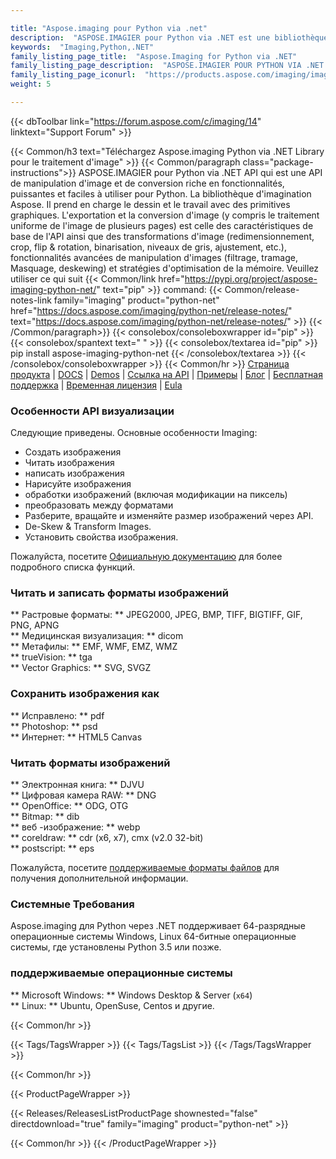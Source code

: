 ```yaml
---

title: "Aspose.imaging pour Python via .net"
description:  "ASPOSE.IMAGIER pour Python via .NET est une bibliothèque offrant des fonctionnalités de traitement d'image avancées. Vous pouvez facilement créer, charger, manipuler, convertir, compresser des images ou des photos à l'aide de cette API. La bibliothèque d'imagination Aspose. Il prend en charge le dessin et le travail avec des primitives graphiques. L'exportation et la conversion d'image (y compris le traitement uniforme de l'image de plusieurs pages) est celle des caractéristiques de base de l'API ainsi que des transformations d'image (redimensionnement, crop, flip & rotation, binarisation, niveaux de gris, ajustement, etc.), fonctionnalités avancées de manipulation d'images (filtrage, tramage, Masquage, deskewing) et stratégies d'optimisation de la mémoire. ASPOSE.IMAGIER POUR PYTHON VIA .NET est une API flexible, stable et puissante, capable de traiter les formats les plus couramment utilisés ainsi que certains formats spéciaux tels que DJVU, DICOM, WebP & DNG. ASPOSE.IMAGIE est la bibliothèque multiplateforme, il est compatible Windows et Linux."
keywords:  "Imaging,Python,.NET"
family_listing_page_title:  "Aspose.Imaging for Python via .NET"
family_listing_page_description:  "ASPOSE.IMAGIER POUR PYTHON VIA .NET est une API flexible, stable et puissante qui aide les développeurs à traiter les images et les photos dans leurs propres applications Python."
family_listing_page_iconurl:  "https://products.aspose.com/imaging/images/imaging/aspose_imaging-for-python-net.svg"
weight: 5

---
```


{{< dbToolbar link="https://forum.aspose.com/c/imaging/14" linktext="Support Forum" >}}

{{< Common/h3 text="Téléchargez Aspose.imaging Python via .NET Library pour le traitement d'image"  >}}
{{< Common/paragraph class="package-instructions">}}
ASPOSE.IMAGIER pour Python via .NET API qui est une API de manipulation d'image et de conversion riche en fonctionnalités, puissantes et faciles à utiliser pour Python. La bibliothèque d'imagination Aspose. Il prend en charge le dessin et le travail avec des primitives graphiques. L'exportation et la conversion d'image (y compris le traitement uniforme de l'image de plusieurs pages) est celle des caractéristiques de base de l'API ainsi que des transformations d'image (redimensionnement, crop, flip & rotation, binarisation, niveaux de gris, ajustement, etc.), fonctionnalités avancées de manipulation d'images (filtrage, tramage, Masquage, deskewing) et stratégies d'optimisation de la mémoire.
Veuillez utiliser ce qui suit {{< Common/link href="https://pypi.org/project/aspose-imaging-python-net/" text="pip"  >}} command:
{{< Common/release-notes-link family="imaging" product="python-net" href="https://docs.aspose.com/imaging/python-net/release-notes/" text="https://docs.aspose.com/imaging/python-net/release-notes/"  >}}
{{< /Common/paragraph>}}
{{< consolebox/consoleboxwrapper id="pip" >}}
       {{< consolebox/spantext text=" " >}}
       {{< consolebox/textarea id="pip" >}} pip install aspose-imaging-python-net {{< /consolebox/textarea >}}
{{< /consolebox/consoleboxwrapper >}}
{{< Common/hr >}}
[Страница продукта](https://products.aspose.com/imaging/python-net/) | [DOCS](https://docs.aspose.com/imaging/python-net/) | [Demos](https://products.aspose.app/imaging/family/) | [Ссылка на API](https://reference.aspose.com/imaging/python-net/) | [Примеры](https://github.com/aspose-imaging/aspose.imaging-for-python-net/) | [Блог](https://blog.aspose.com/category/imaging/) | [Бесплатная поддержка](https://forum.aspose.com/c/imaging) | [Временная лицензия](https://purchase.aspose.com/temporary-license) | [Eula](https://about.aspose.com/legal/eula/)

### Особенности API визуализации

Следующие приведены. Основные особенности Imaging:

- Создать изображения
- Читать изображения
- написать изображения
- Нарисуйте изображения
- обработки изображений (включая модификации на пиксель)
- преобразовать между форматами
- Разберите, вращайте и изменяйте размер изображений через API.
- De-Skew & Transform Images.
- Установить свойства изображения.

Пожалуйста, посетите [Официальную документацию](https://docs.sopect.com/imaging/python-net/) для более подробного списка функций.

### Читать и записать форматы изображений

** Растровые форматы: ** JPEG2000, JPEG, BMP, TIFF, BIGTIFF, GIF, PNG, APNG \
** Медицинская визуализация: ** dicom \
** Метафилы: ** EMF, WMF, EMZ, WMZ \
** trueVision: ** tga \
** Vector Graphics: ** SVG, SVGZ

### Сохранить изображения как

** Исправлено: ** pdf \
** Photoshop: ** psd \
** Интернет: ** HTML5 Canvas

### Читать форматы изображений

** Электронная книга: ** DJVU \
** Цифровая камера RAW: ** DNG \
** OpenOffice: ** ODG, OTG \
** Bitmap: ** dib \
** веб -изображение: ** webp \
** coreldraw: ** cdr (x6, x7), cmx (v2.0 32-bit) \
** postscript: ** eps

Пожалуйста, посетите [поддерживаемые форматы файлов](https://docs.aspose.com/imaging/python-net/supported-file-file-formats/) для получения дополнительной информации.

### Системные Требования

Aspose.imaging для Python через .NET поддерживает 64-разрядные операционные системы Windows, Linux 64-битные операционные системы, где установлены Python 3.5 или позже.

### поддерживаемые операционные системы

** Microsoft Windows: ** Windows Desktop & Server (`x64`) \
** Linux: ** Ubuntu, OpenSuse, Centos и другие.

{{< Common/hr >}}

{{< Tags/TagsWrapper >}}
 {{< Tags/TagsList >}}
{{< /Tags/TagsWrapper >}}

{{< Common/hr >}}

{{< ProductPageWrapper >}}
<!-- ReleasesListProductPage-->
   {{< Releases/ReleasesListProductPage shownested="false"  directdownload="true" family="imaging" product="python-net" >}}
<!-- /ReleasesListProductPage-->
{{< Common/hr >}}
{{< /ProductPageWrapper >}}
